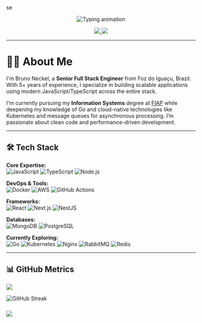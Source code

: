 se<div align="center">
  <img src="https://readme-typing-svg.herokuapp.com?font=Fira+Code&pause=1000&color=22D3EE&center=true&vCenter=true&width=500&lines=Senior%20Software%20Engineer;TypeScript%20•%20React%20•%20Next.js%20•%20Node.js;Clean%20Code%20Advocate%20•%205%2B%20Years%20Experience" alt="Typing animation" />
</div>


<div align="center">
  <a href="https://www.linkedin.com/in/brunownk" target="_blank">
    <img src="https://img.shields.io/badge/LinkedIn-0077B5?style=for-the-badge&logo=linkedin&logoColor=white">
  </a>
  <a href="mailto:neckel.bw@gmail.com">
    <img src="https://img.shields.io/badge/Gmail-D14836?style=for-the-badge&logo=gmail&logoColor=white">
  </a>
</div>

---

<!-- LANG: EN -->
# 👨‍💻 About Me

I'm Bruno Neckel, a **Senior Full Stack Engineer** from Foz do Iguaçu, Brazil. With 5+ years of experience, I specialize in building scalable applications using modern JavaScript/TypeScript across the entire stack.

I'm currently pursuing my **Information Systems** degree at [FIAP](https://www.fiap.com.br) while deepening my knowledge of Go and cloud-native technologies like Kubernetes and message queues for asynchronous processing. I’m passionate about clean code and performance-driven development.

---

## 🛠 Tech Stack

**Core Expertise:**  
![JavaScript](https://img.shields.io/badge/JavaScript-F7DF1E?style=flat&logo=javascript&logoColor=black)
![TypeScript](https://img.shields.io/badge/TypeScript-007ACC?style=flat&logo=typescript&logoColor=white)
![Node.js](https://img.shields.io/badge/Node.js-339933?style=flat&logo=nodedotjs&logoColor=white)

**DevOps & Tools:**  
![Docker](https://img.shields.io/badge/Docker-2496ED?style=flat&logo=docker&logoColor=white)
![AWS](https://img.shields.io/badge/AWS-232F3E?style=flat&logo=amazonaws&logoColor=white)
![GitHub Actions](https://img.shields.io/badge/GitHub%20Actions-2088FF?style=flat&logo=github-actions&logoColor=white)

**Frameworks:**  
![React](https://img.shields.io/badge/React-20232A?style=flat&logo=react&logoColor=61DAFB)
![Next.js](https://img.shields.io/badge/Next.js-000000?style=flat&logo=next.js&logoColor=white)
![NestJS](https://img.shields.io/badge/NestJS-E0234E?style=flat&logo=nestjs&logoColor=white)

**Databases:**  
![MongoDB](https://img.shields.io/badge/MongoDB-47A248?style=flat&logo=mongodb&logoColor=white)
![PostgreSQL](https://img.shields.io/badge/PostgreSQL-316192?style=flat&logo=postgresql&logoColor=white)

**Currently Exploring:**  
![Go](https://img.shields.io/badge/Go-00ADD8?style=flat&logo=go&logoColor=white)
![Kubernetes](https://img.shields.io/badge/Kubernetes-326CE5?style=flat&logo=kubernetes&logoColor=white)
![Nginx](https://img.shields.io/badge/Nginx-009639?style=flat&logo=nginx&logoColor=white)
![RabbitMQ](https://img.shields.io/badge/RabbitMQ-FF6600?style=flat&logo=rabbitmq&logoColor=white)
![Redis](https://img.shields.io/badge/Redis-DC382D?style=flat&logo=redis&logoColor=white)

---

## 📊 GitHub Metrics

<img src="https://github-readme-stats.vercel.app/api/top-langs/?username=brunownk&theme=react&hide_border=true" />

  <img src="https://streak-stats.demolab.com?user=brunownk&theme=react&hide_border=true&hide_total_contributions=true" 
    alt="GitHub Streak" 
    style="max-width: 100%; margin-bottom: 10px;" 
  />
  
  <img src="https://github-readme-stats.vercel.app/api?username=brunownk&show_icons=true&theme=react&hide_border=true&count_private=true&hide=issues" />


